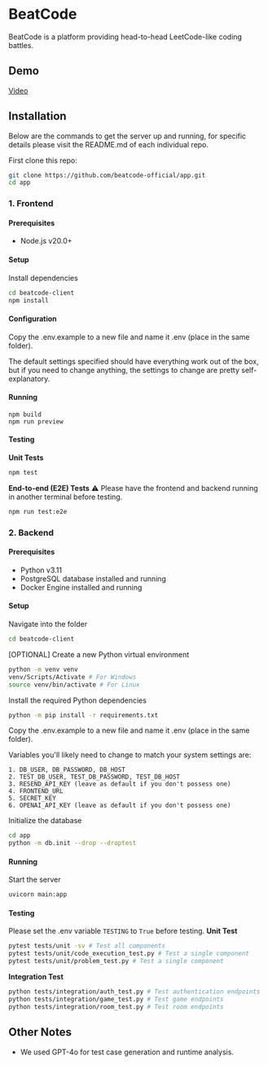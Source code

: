 # BeatCode
BeatCode is a platform providing head-to-head LeetCode-like coding battles.

## Demo
[Video](https://youtu.be/jXLIyWCukSY)

## Installation
Below are the commands to get the server up and running, for specific details please visit the README.md of each individual repo.

First clone this repo:
```bash
git clone https://github.com/beatcode-official/app.git
cd app
```

### 1. Frontend
#### Prerequisites
- Node.js v20.0+

#### Setup
Install dependencies
```bash
cd beatcode-client
npm install
```

#### Configuration
Copy the .env.example to a new file and name it .env (place in the same folder).

The default settings specified should have everything work out of the box, but if you need to change anything, the settings to change are pretty self-explanatory.

#### Running
```
npm build
npm run preview
```

#### Testing
**Unit Tests**
```bash
npm test
```

**End-to-end (E2E) Tests**
⚠️ Please have the frontend and backend running in another terminal before testing.
```bash
npm run test:e2e
```


### 2. Backend
#### Prerequisites
- Python v3.11
- PostgreSQL database installed and running
- Docker Engine installed and running

#### Setup
Navigate into the folder
```bash
cd beatcode-client
```

[OPTIONAL] Create a new Python virtual environment
```bash
python -m venv venv
venv/Scripts/Activate # For Windows
source venv/bin/activate # For Linux
```

Install the required Python dependencies
```bash
python -m pip install -r requirements.txt
```

Copy the .env.example to a new file and name it .env (place in the same folder).

Variables you'll likely need to change to match your system settings are:

```
1. DB_USER, DB_PASSWORD, DB_HOST
2. TEST_DB_USER, TEST_DB_PASSWORD, TEST_DB_HOST
3. RESEND_API_KEY (leave as default if you don't possess one)
4. FRONTEND_URL
5. SECRET_KEY
6. OPENAI_API_KEY (leave as default if you don't possess one)
```

Initialize the database
```bash
cd app
python -m db.init --drop --droptest
```

#### Running
Start the server
```bash
uvicorn main:app
```

#### Testing
Please set the .env variable `TESTING` to `True` before testing.
**Unit Test**
```bash
pytest tests/unit -sv # Test all components
pytest tests/unit/code_execution_test.py # Test a single component
pytest tests/unit/problem_test.py # Test a single component
```

**Integration Test**
```bash
python tests/integration/auth_test.py # Test authentication endpoints
python tests/integration/game_test.py # Test game endpoints
python tests/integration/room_test.py # Test room endpoints
```

## Other Notes
- We used GPT-4o for test case generation and runtime analysis.
